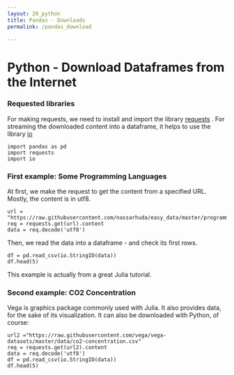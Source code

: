 ```yaml
---
layout: 20_python
title: Pandas - Downloads
permalink: /pandas_download

---
```

# Python - Download Dataframes from the Internet

### Requested libraries

For making requests, we need to install and import the library [requests](https://pypi.org/project/requests/) .
For streaming the downloaded content into a dataframe, it helps to use the library [io](https://docs.python.org/3/library/io.html)

> 
    import pandas as pd
    import requests
    import io

### First example: Some Programming Languages

At first, we make the request to get the content from a specified URL.
Mostly, the content is in utf8.  

>
    url = "https://raw.githubusercontent.com/nassarhuda/easy_data/master/programming_languages.csv"
    req = requests.get(url).content
    data = req.decode('utf8')

Then, we read the data into a dataframe - and check its first rows. 

>    
    df = pd.read_csv(io.StringIO(data))
    df.head(5)    

This example is actually from a great Julia tutorial.

### Second example: CO2 Concentration

Vega is graphics package commonly used with Julia. It also provides data, for the sake of its visualization.
It can also be downloaded with Python, of course:

>
    url2 ="https://raw.githubusercontent.com/vega/vega-datasets/master/data/co2-concentration.csv"
    req = requests.get(url2).content
    data = req.decode('utf8')
    df = pd.read_csv(io.StringIO(data))
    df.head(5)


